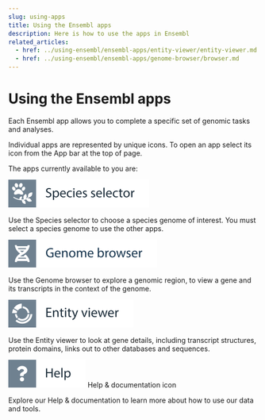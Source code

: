 ```yaml
---
slug: using-apps
title: Using the Ensembl apps
description: Here is how to use the apps in Ensembl
related_articles:
  - href: ../using-ensembl/ensembl-apps/entity-viewer/entity-viewer.md
  - href: ../using-ensembl/ensembl-apps/genome-browser/browser.md
---
```

# Using the Ensembl apps

Each Ensembl app allows you to complete a specific set of genomic tasks and analyses. 

Individual apps are represented by unique icons. To open an app select its icon from the App bar at the top of page.

The apps currently available to you are:

![](../../img/id-species-selector.svg)

Use the Species selector to choose a species genome of interest. You must select a species genome to use the other apps.

![](../../img/id-genome-browser.svg)

Use the Genome browser to explore a genomic region, to view a gene and its transcripts in the context of the genome.

![](../../img/id-entity-viewer.svg)

Use the Entity viewer to look at gene details, including transcript structures, protein domains, links out to other databases and sequences.

![](../../img/id-help.svg)
Help & documentation icon

Explore our Help & documentation to learn more about how to use our data and tools.
